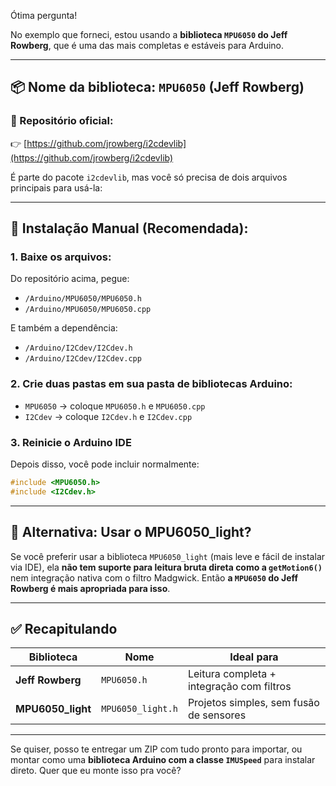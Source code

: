 Ótima pergunta!

No exemplo que forneci, estou usando a **biblioteca `MPU6050` do Jeff Rowberg**, que é uma das mais completas e estáveis para Arduino.

---

## 📦 Nome da biblioteca: `MPU6050` (Jeff Rowberg)

### 🔗 Repositório oficial:

👉 [https://github.com/jrowberg/i2cdevlib](https://github.com/jrowberg/i2cdevlib)

É parte do pacote `i2cdevlib`, mas você só precisa de dois arquivos principais para usá-la:

---

## 📁 Instalação Manual (Recomendada):

### 1. Baixe os arquivos:

Do repositório acima, pegue:

* `/Arduino/MPU6050/MPU6050.h`
* `/Arduino/MPU6050/MPU6050.cpp`

E também a dependência:

* `/Arduino/I2Cdev/I2Cdev.h`
* `/Arduino/I2Cdev/I2Cdev.cpp`

### 2. Crie duas pastas em sua pasta de bibliotecas Arduino:

* `MPU6050` → coloque `MPU6050.h` e `MPU6050.cpp`
* `I2Cdev` → coloque `I2Cdev.h` e `I2Cdev.cpp`

### 3. Reinicie o Arduino IDE

Depois disso, você pode incluir normalmente:

```cpp
#include <MPU6050.h>
#include <I2Cdev.h>
```

---

## 🧪 Alternativa: Usar o **MPU6050\_light**?

Se você preferir usar a biblioteca `MPU6050_light` (mais leve e fácil de instalar via IDE), ela **não tem suporte para leitura bruta direta como a `getMotion6()`** nem integração nativa com o filtro Madgwick. Então **a `MPU6050` do Jeff Rowberg é mais apropriada para isso**.

---

## ✅ Recapitulando

| Biblioteca         | Nome              | Ideal para                                |
| ------------------ | ----------------- | ----------------------------------------- |
| **Jeff Rowberg**   | `MPU6050.h`       | Leitura completa + integração com filtros |
| **MPU6050\_light** | `MPU6050_light.h` | Projetos simples, sem fusão de sensores   |

---

Se quiser, posso te entregar um ZIP com tudo pronto para importar, ou montar como uma **biblioteca Arduino com a classe `IMUSpeed`** para instalar direto. Quer que eu monte isso pra você?
